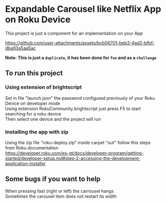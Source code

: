 # Expandable Carousel like Netflix App on Roku Device
This project is just a component for an implementation on your App



https://github.com/user-attachments/assets/bcb06701-beb3-4ad2-bfbf-dba93a5aa5ac




**Note: This is just a `duplicate`, it has been done for `fun` and as a `challenge`**

## To run this project
### Using extension of brightscript
Set in file "launch.json" the password configured previously of your Roku Device on developer mode  
Using extension RokuCommunity.brightscript just press F5 to start searching for a roku device  
Then select one device and the project will run  

### Installing the app with zip
Using the zip file "roku-deploy.zip" inside carpet "out" follow this steps from Roku documentation  
https://developer.roku.com/es-gt/docs/developer-program/getting-started/developer-setup.md#step-2-accessing-the-development-application-installer


## Some bugs if you want to help
When pressing fast (right or left) the carrousel hangs  
Sometimes the carousel item does not restart its width  
